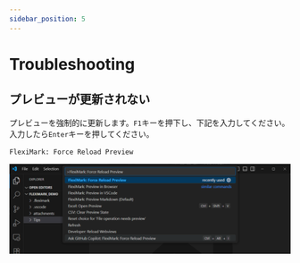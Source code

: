 ```yaml
---
sidebar_position: 5
---
```


# Troubleshooting

## プレビューが更新されない

プレビューを強制的に更新します。`F1`キーを押下し、下記を入力してください。入力したら`Enter`キーを押してください。

```plaintext
FlexiMark: Force Reload Preview
```

![](img/troubleshooting/00_force_reload_preview.png)